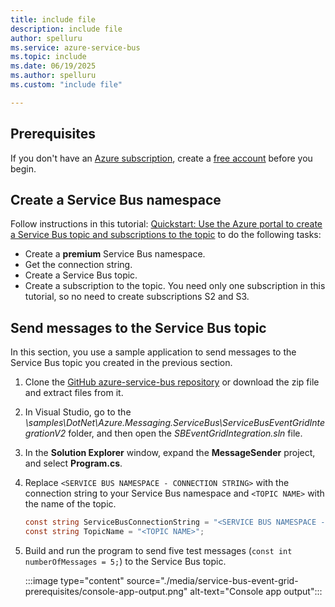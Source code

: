 ```yaml
---
title: include file
description: include file
author: spelluru
ms.service: azure-service-bus
ms.topic: include
ms.date: 06/19/2025
ms.author: spelluru
ms.custom: "include file"

---
```


## Prerequisites

If you don't have an [Azure subscription](../../guides/developer/azure-developer-guide.md#understanding-accounts-subscriptions-and-billing), create a [free account](https://azure.microsoft.com/free/?ref=microsoft.com&utm_source=microsoft.com&utm_medium=docs&utm_campaign=visualstudio) before you begin.

## Create a Service Bus namespace

Follow instructions in this tutorial: [Quickstart: Use the Azure portal to create a Service Bus topic and subscriptions to the topic](../service-bus-quickstart-topics-subscriptions-portal.md) to do the following tasks:

- Create a **premium** Service Bus namespace. 
- Get the connection string. 
- Create a Service Bus topic.
- Create a subscription to the topic. You need only one subscription in this tutorial, so no need to create subscriptions S2 and S3. 

## Send messages to the Service Bus topic

In this section, you use a sample application to send messages to the Service Bus topic you created in the previous section. 

1. Clone the [GitHub azure-service-bus repository](https://github.com/Azure/azure-service-bus/) or download the zip file and extract files from it. 
1. In Visual Studio, go to the *\samples\DotNet\Azure.Messaging.ServiceBus\ServiceBusEventGridIntegrationV2* folder, and then open the *SBEventGridIntegration.sln* file.
1. In the **Solution Explorer** window, expand the **MessageSender** project, and select **Program.cs**.
1. Replace `<SERVICE BUS NAMESPACE - CONNECTION STRING>` with the connection string to your Service Bus namespace and `<TOPIC NAME>` with the name of the topic. 

   ```csharp
   const string ServiceBusConnectionString = "<SERVICE BUS NAMESPACE - CONNECTION STRING>";
   const string TopicName = "<TOPIC NAME>";
   ```

1. Build and run the program to send five test messages (`const int numberOfMessages = 5;`) to the Service Bus topic. 

   :::image type="content" source="./media/service-bus-event-grid-prerequisites/console-app-output.png" alt-text="Console app output":::
